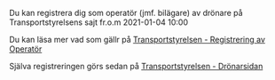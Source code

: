 Du kan registrera dig som operatör (jmf. bilägare) av drönare på Transportstyrelsens sajt fr.o.m 2021-01-04 10:00

Du kan läsa mer vad som gällr på [Transportstyrelsen - Registrering av Operatör](https://www.transportstyrelsen.se/sv/luftfart/luftfartyg-och-luftvardighet/dronare/registrering-av-operator/)

Själva registreringen görs sedan på [Transportstyrelsen - Drönarsidan](https://dronarsidan.transportstyrelsen.se/)
